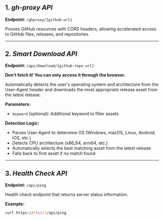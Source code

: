 #

## 1. _gh-proxy API_

**Endpoint:** `/ghproxy/{github-url}`

Proxies GitHub resources with CORS headers, allowing accelerated access to GitHub files, releases, and repositories.

---

## 2. _Smart Download API_

**Endpoint:** `/api/download/{github-repo-url}`

**Don't fetch it! You can only access it through the browser.**

Automatically detects the user's operating system and architecture from the User-Agent header and downloads the most appropriate release asset from the latest release.

**Parameters:**

- `keyword` (optional): Additional keyword to filter assets

**Detection Logic:**

- Parses User-Agent to determine OS (Windows, macOS, Linux, Android, iOS, etc.)
- Detects CPU architecture (x86_64, arm64, etc.)
- Automatically selects the best matching asset from the latest release
- Falls back to first asset if no match found

---

## 3. _Health Check API_

**Endpoint:** `/api/ping`

Health check endpoint that returns server status information.

**Example:**

```bash
curl https://[host]/api/ping
```
